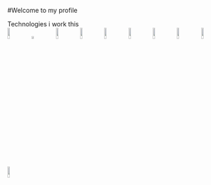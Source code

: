 #Welcome to my profile

Technologies i work this
<br>
<img width="10%" height="8%" src="https://img.shields.io/badge/mysql-%2300f.svg?style=for-the-badge&logo=mysql&logoColor=white">
<img width="10%" height="4%" src="https://img.shields.io/badge/c-%2300599C.svg?style=for-the-badge&logo=c&logoColor=white">
<img width="10%" height="8%" src="https://img.shields.io/badge/css3-%231572B6.svg?style=for-the-badge&logo=css3&logoColor=white">
<img width="10%" height="8%" src="https://img.shields.io/badge/html5-%23E34F26.svg?style=for-the-badge&logo=html5&logoColor=white">
<img width="10%" height="8%" src="https://img.shields.io/badge/javascript-%23323330.svg?style=for-the-badge&logo=javascript&logoColor=%23F7DF1E">
<img width="10%" height="8%" src="https://img.shields.io/badge/java-%23ED8B00.svg?style=for-the-badge&logo=openjdk&logoColor=white">
<img width="10%" height="8%" src="https://img.shields.io/badge/php-%23777BB4.svg?style=for-the-badge&logo=php&logoColor=white">
<img width="10%" height="8%" src="https://img.shields.io/badge/python-3670A0?style=for-the-badge&logo=python&logoColor=ffdd54">
<img width="10%" height="8%" src="https://img.shields.io/badge/typescript-%23007ACC.svg?style=for-the-badge&logo=typescript&logoColor=white">
<img width="10%" height="8%" src="https://img.shields.io/badge/html5-%23E34F26.svg?style=for-the-badge&logo=html5&logoColor=white">
